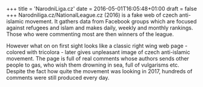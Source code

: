 +++
title = 'NarodniLiga.cz'
date = 2016-05-01T16:05:48+01:00
draft = false
+++
Narodniliga.cz/NationalLeague.cz (2016) is a fake web of czech anti-islamic movement.
It gathers data from Facebook groups which are focused against refugees and islam and makes daily, weekly and monthly rankings.
Those who were commenting most are then winners of the league. 

However what on on first sight looks like a classic right wing web page - colored with tricolora - later gives unpleasant image of czech anti-islamic movement.
The page is full of real comments whose authors sends other people to gas, who wish them drowning in sea, full of vulgarisms etc.
Despite the fact how quite the movement was looking in 2017, hundreds of comments were still produced every day.